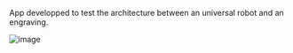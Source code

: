 App developped to test the architecture between an universal robot and an engraving.


![image](https://github.com/user-attachments/assets/b198b472-6449-44e3-8dc4-50ba4e337252)

